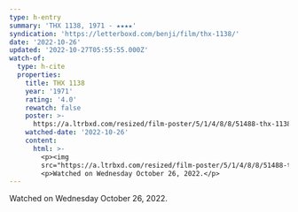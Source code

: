 ```yaml
---
type: h-entry
summary: 'THX 1138, 1971 - ★★★★'
syndication: 'https://letterboxd.com/benji/film/thx-1138/'
date: '2022-10-26'
updated: '2022-10-27T05:55:55.000Z'
watch-of:
  type: h-cite
  properties:
    title: THX 1138
    year: '1971'
    rating: '4.0'
    rewatch: false
    poster: >-
      https://a.ltrbxd.com/resized/film-poster/5/1/4/8/8/51488-thx-1138-0-600-0-900-crop.jpg?v=965f4b2f99
    watched-date: '2022-10-26'
    content:
      html: >-
        <p><img
        src="https://a.ltrbxd.com/resized/film-poster/5/1/4/8/8/51488-thx-1138-0-600-0-900-crop.jpg?v=965f4b2f99"/></p>
        <p>Watched on Wednesday October 26, 2022.</p>
---
```

Watched on Wednesday October 26, 2022.
